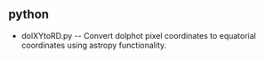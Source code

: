 ## python ##

* dolXYtoRD.py -- Convert dolphot pixel coordinates to equatorial 
coordinates using astropy functionality.
